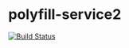 # polyfill-service2 

[![Build Status](https://travis-ci.com/SocialGouv/polyfill-service2.svg?branch=master)](https://travis-ci.com/SocialGouv/polyfill-service2)
